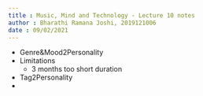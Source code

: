 ```yaml
---
title : Music, Mind and Technology - Lecture 10 notes
author : Bharathi Ramana Joshi, 2019121006
date : 09/02/2021
---
```


- Genre&Mood2Personality
- Limitations
    + 3 months too short duration
- Tag2Personality
- 
